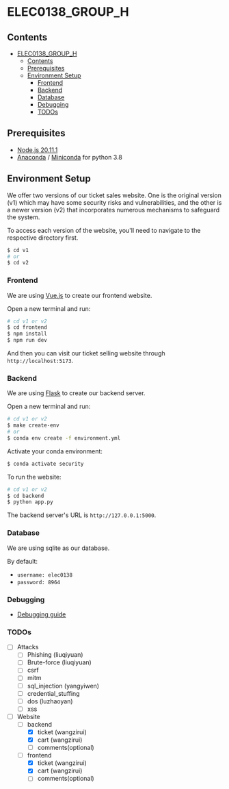 # ELEC0138_GROUP_H

## Contents

- [ELEC0138\_GROUP\_H](#elec0138_group_h)
  - [Contents](#contents)
  - [Prerequisites](#prerequisites)
  - [Environment Setup](#environment-setup)
    - [Frontend](#frontend)
    - [Backend](#backend)
    - [Database](#database)
    - [Debugging](#debugging)
    - [TODOs](#todos)

## Prerequisites

* [Node.js 20.11.1](https://nodejs.org/en)
* [Anaconda](https://www.anaconda.com/) / [Miniconda](https://docs.anaconda.com/free/miniconda/index.html) for python 3.8

## Environment Setup

We offer two versions of our ticket sales website.
One is the original version (v1) which may have some security risks and vulnerabilities,
and the other is a newer version (v2) that incorporates numerous mechanisms to safeguard the system.

To access each version of the website, you'll need to navigate to the respective directory first.

```bash
$ cd v1
# or
$ cd v2
```

### Frontend

We are using [Vue.js](https://vuejs.org/guide/quick-start) to create our frontend website.

Open a new terminal and run:

```bash
# cd v1 or v2
$ cd frontend
$ npm install
$ npm run dev
```

And then you can visit our ticket selling website through `http://localhost:5173`.

### Backend

We are using [Flask](https://flask.palletsprojects.com/en/3.0.x/) to create our backend server.

Open a new terminal and run:

```bash
# cd v1 or v2
$ make create-env
# or
$ conda env create -f environment.yml
```

Activate your conda environment:

```bash
$ conda activate security
```

To run the website:

```bash
# cd v1 or v2
$ cd backend
$ python app.py
```

The backend server's URL is `http://127.0.0.1:5000`.

### Database

We are using sqlite as our database.

By default:

* `username: elec0138`
* `password: 8964`

### Debugging

* [Debugging guide](docs/dev/debugging.md)

### TODOs

* [ ] Attacks
    * [ ] Phishing (liuqiyuan)
    * [ ] Brute-force (liuqiyuan)
    * [ ] csrf
    * [ ] mitm
    * [ ] sql_injection (yangyiwen)
    * [ ] credential_stuffing
    * [ ] dos (luzhaoyan)
    * [ ] xss
* [ ] Website
    * [ ] backend
        * [X] ticket (wangzirui)
        * [X] cart (wangzirui)
        * [ ] comments(optional)
    * [ ] frontend
        * [X] ticket (wangzirui)
        * [X] cart (wangzirui)
        * [ ] comments(optional)
